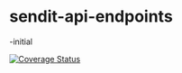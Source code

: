 # sendit-api-endpoints
-initial

[![Coverage Status](https://coveralls.io/repos/github/okangabrian/sendit-api-endpoints/badge.svg?branch=develop)](https://coveralls.io/github/okangabrian/sendit-api-endpoints?branch=develop)
